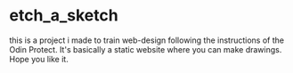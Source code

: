 # etch_a_sketch

this is a project i made to train web-design following the instructions of the Odin Protect. It's basically a static website where
you can make drawings. Hope you like it.
